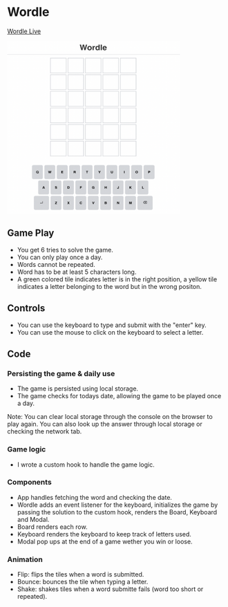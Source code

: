 # Wordle

[Wordle Live][worlde]

[worlde]: https://victorguillen.github.io/Wordle/

<img src="src/assets/wordle.png" width="400" height="400">

## Game Play

  - You get 6 tries to solve the game.
  - You can only play once a day.
  - Words cannot be repeated.
  - Word has to be at least 5 characters long.
  - A green colored tile indicates letter is in the right position, a yellow tile indicates a letter belonging to the word but in the wrong positon.

## Controls

  - You can use the keyboard to type and submit with the "enter" key.
  - You can use the mouse to click on the keyboard to select a letter.

## Code

### Persisting the game & daily use

  - The game is persisted using local storage.
  - The game checks for todays date, allowing the game to be played once a day.

  Note: You can clear local storage through the console on the browser to play again. You can also look up the answer through local storage or checking the network tab.

### Game logic

  - I wrote a custom hook to handle the game logic.

### Components

  - App handles fetching the word and checking the date.
  - Wordle adds an event listener for the keyboard, initializes the game by passing the solution to the custom hook, renders the Board, Keyboard and Modal.
  - Board renders each row.
  - Keyboard renders the keyboard to keep track of letters used.
  - Modal pop ups at the end of a game wether you win or loose.

### Animation

  - Flip: flips the tiles when a word is submitted.
  - Bounce: bounces the tile when typing a letter.
  - Shake: shakes tiles when a word submitte fails (word too short or repeated).


